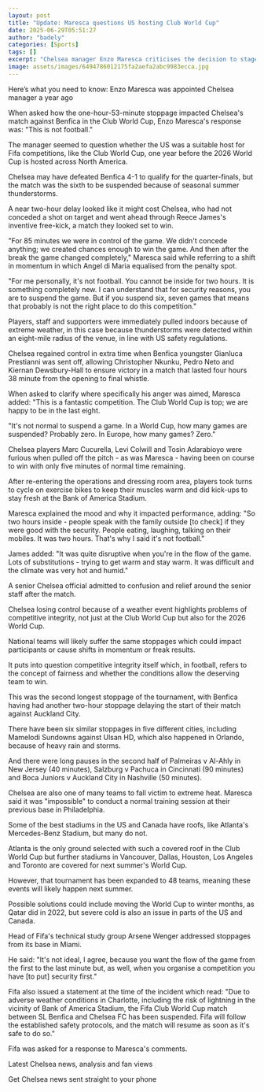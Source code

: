 ```yaml
---
layout: post
title: "Update: Maresca questions US hosting Club World Cup"
date: 2025-06-29T05:51:27
author: "badely"
categories: [Sports]
tags: []
excerpt: "Chelsea manager Enzo Maresca criticises the decision to stage the Club World Cup in the US following a two-hour weather delay during their win over Be"
image: assets/images/6494786012175fa2aefa2abc9983ecca.jpg
---
```


Here’s what you need to know: Enzo Maresca was appointed Chelsea manager a year ago

When asked how the one-hour-53-minute stoppage impacted Chelsea's match against Benfica in the Club World Cup, Enzo Maresca's response was: "This is not football."

The manager seemed to question whether the US was a suitable host for Fifa competitions, like the Club World Cup, one year before the 2026 World Cup is hosted across North America.

Chelsea may have defeated Benfica 4-1 to qualify for the quarter-finals, but the match was the sixth to be suspended because of seasonal summer thunderstorms. 

A near two-hour delay looked like it might cost Chelsea, who had not conceded a shot on target and went ahead through Reece James's inventive free-kick, a match they looked set to win.

"For 85 minutes we were in control of the game. We didn't concede anything; we created chances enough to win the game. And then after the break the game changed completely," Maresca said while referring to a shift in momentum in which Angel di Maria equalised from the penalty spot.

"For me personally, it's not football. You cannot be inside for two hours. It is something completely new. I can understand that for security reasons, you are to suspend the game. But if you suspend six, seven games that means that probably is not the right place to do this competition."

Players, staff and supporters were immediately pulled indoors because of extreme weather, in this case because thunderstorms were detected within an eight-mile radius of the venue, in line with US safety regulations.

Chelsea regained control in extra time when Benfica youngster Gianluca Prestianni was sent off, allowing Christopher Nkunku, Pedro Neto and Kiernan Dewsbury-Hall to ensure victory in a match that lasted four hours 38 minute from the opening to final whistle.

When asked to clarify where specifically his anger was aimed, Maresca added: "This is a fantastic competition. The Club World Cup is top; we are happy to be in the last eight.

"It's not normal to suspend a game. In a World Cup, how many games are suspended? Probably zero. In Europe, how many games? Zero."

Chelsea players Marc Cucurella, Levi Colwill and Tosin Adarabioyo were furious when pulled off the pitch - as was Maresca - having been on course to win with only five minutes of normal time remaining.

After re-entering the operations and dressing room area, players took turns to cycle on exercise bikes to keep their muscles warm and did kick-ups to stay fresh at the Bank of America Stadium.

Maresca explained the mood and why it impacted performance, adding: "So two hours inside - people speak with the family outside [to check] if they were good with the security. People eating, laughing, talking on their mobiles. It was two hours. That's why I said it's not football."

James added: "It was quite disruptive when you're in the flow of the game. Lots of substitutions - trying to get warm and stay warm. It was difficult and the climate was very hot and humid."

A senior Chelsea official admitted to confusion and relief around the senior staff after the match.

Chelsea losing control because of a weather event highlights problems of competitive integrity, not just at the Club World Cup but also for the 2026 World Cup.

National teams will likely suffer the same stoppages which could impact participants or cause shifts in momentum or freak results.

It puts into question competitive integrity itself which, in football, refers to the concept of fairness and whether the conditions allow the deserving team to win. 

This was the second longest stoppage of the tournament, with Benfica having had another two-hour stoppage delaying the start of their match against Auckland City. 

There have been six similar stoppages in five different cities, including Mamelodi Sundowns against Ulsan HD, which also happened in Orlando, because of heavy rain and storms.

And there were long pauses in the second half of Palmeiras v Al-Ahly in New Jersey (40 minutes), Salzburg v Pachuca in Cincinnati (90 minutes) and Boca Juniors v Auckland City in Nashville (50 minutes). 

Chelsea are also one of many teams to fall victim to extreme heat. Maresca said it was "impossible" to conduct a normal training session at their previous base in Philadelphia.

Some of the best stadiums in the US and Canada have roofs, like Atlanta's Mercedes-Benz Stadium, but many do not.

Atlanta is the only ground selected with such a covered roof in the Club World Cup but further stadiums in Vancouver, Dallas, Houston, Los Angeles and Toronto are covered for next summer's World Cup.

However, that tournament has been expanded to 48 teams, meaning these events will likely happen next summer.

Possible solutions could include moving the World Cup to winter months, as Qatar did in 2022, but severe cold is also an issue in parts of the US and Canada.

Head of Fifa's technical study group Arsene Wenger addressed stoppages from its base in Miami.

He said: "It's not ideal, I agree, because you want the flow of the game from the first to the last minute but, as well, when you organise a competition you have [to put] security first."

Fifa also issued a statement at the time of the incident which read: "Due to adverse weather conditions in Charlotte, including the risk of lightning in the vicinity of Bank of America Stadium, the Fifa Club World Cup match between SL Benfica and Chelsea FC has been suspended. Fifa will follow the established safety protocols, and the match will resume as soon as it's safe to do so."

Fifa was asked for a response to Maresca's comments.

Latest Chelsea news, analysis and fan views

Get Chelsea news sent straight to your phone

